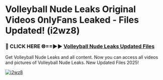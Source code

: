 # Volleyball Nude Leaks Original Videos 0nlyFans Leaked - Files Updated! (i2wz8)

<h3>🔴 CLICK HERE 🌐==►► <a href="https://tinyurl.com/y5r63du9" rel="nofollow">Volleyball Nude Leaks Updated Files</a></h3>

Get Volleyball Nude Leaks and all content. Now you can access all videos and pictures of Volleyball Nude Leaks. New Updated Files 2025!

[![i2wz8](https://i.imgur.com/UVo9nyh.gif)](https://tinyurl.com/y5r63du9)